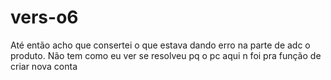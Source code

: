 # vers-o6
Até então acho que consertei o que estava dando erro na parte de adc o produto. Não tem como eu ver se resolveu pq o pc aqui n foi pra função de criar nova conta
